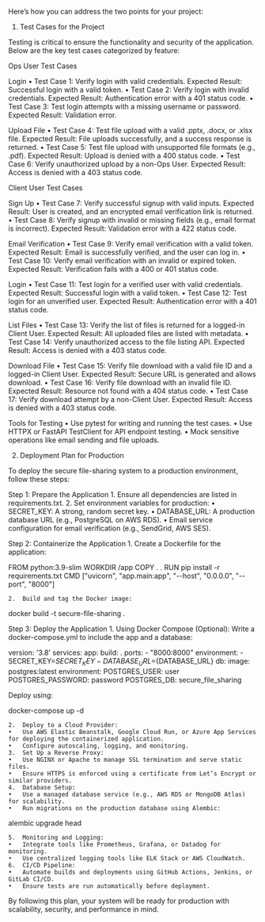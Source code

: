 Here’s how you can address the two points for your project:

1. Test Cases for the Project

Testing is critical to ensure the functionality and security of the application. Below are the key test cases categorized by feature:

Ops User Test Cases

Login
	•	Test Case 1: Verify login with valid credentials.
Expected Result: Successful login with a valid token.
	•	Test Case 2: Verify login with invalid credentials.
Expected Result: Authentication error with a 401 status code.
	•	Test Case 3: Test login attempts with a missing username or password.
Expected Result: Validation error.

Upload File
	•	Test Case 4: Test file upload with a valid .pptx, .docx, or .xlsx file.
Expected Result: File uploads successfully, and a success response is returned.
	•	Test Case 5: Test file upload with unsupported file formats (e.g., .pdf).
Expected Result: Upload is denied with a 400 status code.
	•	Test Case 6: Verify unauthorized upload by a non-Ops User.
Expected Result: Access is denied with a 403 status code.

Client User Test Cases

Sign Up
	•	Test Case 7: Verify successful signup with valid inputs.
Expected Result: User is created, and an encrypted email verification link is returned.
	•	Test Case 8: Verify signup with invalid or missing fields (e.g., email format is incorrect).
Expected Result: Validation error with a 422 status code.

Email Verification
	•	Test Case 9: Verify email verification with a valid token.
Expected Result: Email is successfully verified, and the user can log in.
	•	Test Case 10: Verify email verification with an invalid or expired token.
Expected Result: Verification fails with a 400 or 401 status code.

Login
	•	Test Case 11: Test login for a verified user with valid credentials.
Expected Result: Successful login with a valid token.
	•	Test Case 12: Test login for an unverified user.
Expected Result: Authentication error with a 401 status code.

List Files
	•	Test Case 13: Verify the list of files is returned for a logged-in Client User.
Expected Result: All uploaded files are listed with metadata.
	•	Test Case 14: Verify unauthorized access to the file listing API.
Expected Result: Access is denied with a 403 status code.

Download File
	•	Test Case 15: Verify file download with a valid file ID and a logged-in Client User.
Expected Result: Secure URL is generated and allows download.
	•	Test Case 16: Verify file download with an invalid file ID.
Expected Result: Resource not found with a 404 status code.
	•	Test Case 17: Verify download attempt by a non-Client User.
Expected Result: Access is denied with a 403 status code.

Tools for Testing
	•	Use pytest for writing and running the test cases.
	•	Use HTTPX or FastAPI TestClient for API endpoint testing.
	•	Mock sensitive operations like email sending and file uploads.

2. Deployment Plan for Production

To deploy the secure file-sharing system to a production environment, follow these steps:

Step 1: Prepare the Application
	1.	Ensure all dependencies are listed in requirements.txt.
	2.	Set environment variables for production:
	•	SECRET_KEY: A strong, random secret key.
	•	DATABASE_URL: A production database URL (e.g., PostgreSQL on AWS RDS).
	•	Email service configuration for email verification (e.g., SendGrid, AWS SES).

Step 2: Containerize the Application
	1.	Create a Dockerfile for the application:

FROM python:3.9-slim
WORKDIR /app
COPY . .
RUN pip install -r requirements.txt
CMD ["uvicorn", "app.main:app", "--host", "0.0.0.0", "--port", "8000"]


	2.	Build and tag the Docker image:

docker build -t secure-file-sharing .



Step 3: Deploy the Application
	1.	Using Docker Compose (Optional):
Write a docker-compose.yml to include the app and a database:

version: '3.8'
services:
  app:
    build: .
    ports:
      - "8000:8000"
    environment:
      - SECRET_KEY=${SECRET_KEY}
      - DATABASE_URL=${DATABASE_URL}
  db:
    image: postgres:latest
    environment:
      POSTGRES_USER: user
      POSTGRES_PASSWORD: password
      POSTGRES_DB: secure_file_sharing

Deploy using:

docker-compose up -d


	2.	Deploy to a Cloud Provider:
	•	Use AWS Elastic Beanstalk, Google Cloud Run, or Azure App Services for deploying the containerized application.
	•	Configure autoscaling, logging, and monitoring.
	3.	Set Up a Reverse Proxy:
	•	Use NGINX or Apache to manage SSL termination and serve static files.
	•	Ensure HTTPS is enforced using a certificate from Let’s Encrypt or similar providers.
	4.	Database Setup:
	•	Use a managed database service (e.g., AWS RDS or MongoDB Atlas) for scalability.
	•	Run migrations on the production database using Alembic:

alembic upgrade head


	5.	Monitoring and Logging:
	•	Integrate tools like Prometheus, Grafana, or Datadog for monitoring.
	•	Use centralized logging tools like ELK Stack or AWS CloudWatch.
	6.	CI/CD Pipeline:
	•	Automate builds and deployments using GitHub Actions, Jenkins, or GitLab CI/CD.
	•	Ensure tests are run automatically before deployment.

By following this plan, your system will be ready for production with scalability, security, and performance in mind.
